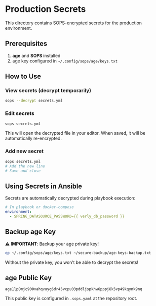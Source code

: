 # Production Secrets

This directory contains SOPS-encrypted secrets for the production environment.

## Prerequisites

1. **age** and **SOPS** installed
2. age key configured in `~/.config/sops/age/keys.txt`

## How to Use

### View secrets (decrypt temporarily)
```bash
sops --decrypt secrets.yml
```

### Edit secrets
```bash
sops secrets.yml
```
This will open the decrypted file in your editor. When saved, it will be automatically re-encrypted.

### Add new secret
```bash
sops secrets.yml
# Add the new line
# Save and close
```

## Using Secrets in Ansible

Secrets are automatically decrypted during playbook execution:

```yaml
# In playbook or docker-compose
environment:
  - SPRING_DATASOURCE_PASSWORD={{ verly_db_password }}
```

## Backup age Key

⚠️ **IMPORTANT**: Backup your age private key!

```bash
cp ~/.config/sops/age/keys.txt ~/secure-backup/age-keys-backup.txt
```

Without the private key, you won't be able to decrypt the secrets!

## age Public Key

```
age1lp0mjc900vahqvuyg6dr45vcpu03pddljspkhw6pppj8k5vp49kqynk9nq
```

This public key is configured in `.sops.yaml` at the repository root.
